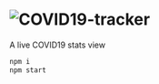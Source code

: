 # ![COVID19-tracker](http://www.laxminagln.me/COVID19-tracker/)
A live COVID19 stats view
```javascript
npm i
npm start
```

